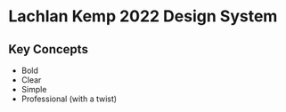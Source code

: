 # Lachlan Kemp 2022 Design System

## Key Concepts 

- Bold
- Clear
- Simple
- Professional (with a twist)